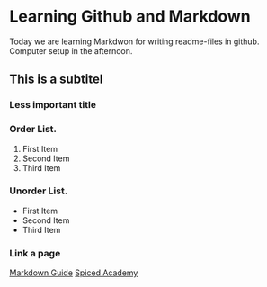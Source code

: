 # Learning Github and Markdown
Today we are learning Markdwon for writing readme-files in github. Computer setup in the afternoon.


## This is a subtitel

### Less important title

### Order List.
1. First Item
2. Second Item
3. Third Item

### Unorder List.
- First Item
- Second Item
- Third Item

### Link a page
[Markdown Guide](https://www.markdownguide.org/basic-syntax/#links)
[Spiced Academy](https://www.spiced-academy.com/en)
